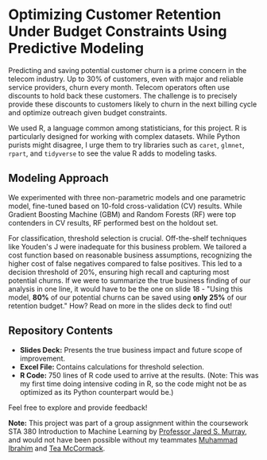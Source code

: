 # Optimizing Customer Retention Under Budget Constraints Using Predictive Modeling

Predicting and saving potential customer churn is a prime concern in the telecom industry. Up to 30% of customers, even with major and reliable service providers, churn every month. Telecom operators often use discounts to hold back these customers. The challenge is to precisely provide these discounts to customers likely to churn in the next billing cycle and optimize outreach given budget constraints.

We used R, a language common among statisticians, for this project. R is particularly designed for working with complex datasets. While Python purists might disagree, I urge them to try libraries such as `caret`, `glmnet`, `rpart`, and `tidyverse` to see the value R adds to modeling tasks.

## Modeling Approach

We experimented with three non-parametric models and one parametric model, fine-tuned based on 10-fold cross-validation (CV) results. While Gradient Boosting Machine (GBM) and Random Forests (RF) were top contenders in CV results, RF performed best on the holdout set.

For classification, threshold selection is crucial. Off-the-shelf techniques like Youden's J were inadequate for this business problem. We tailored a cost function based on reasonable business assumptions, recognizing the higher cost of false negatives compared to false positives. This led to a decision threshold of 20%, ensuring high recall and capturing most potential churns. If we were to summarize the true business finding of our analysis in one line, it would have to be the one on slide 18 - "Using this model, **80%** of our potential churns can be saved using **only 25%** of our retention budget." How? Read on more in the slides deck to find out!

## Repository Contents

- **Slides Deck:** Presents the true business impact and future scope of improvement.
- **Excel File:** Contains calculations for threshold selection.
- **R Code:** 750 lines of R code used to arrive at the results. (Note: This was my first time doing intensive coding in R, so the code might not be as optimized as its Python counterpart would be.)

Feel free to explore and provide feedback!



**Note:** This project was part of a group assignment within the coursework STA 380 Introduction to Machine Learning by [Professor Jared S. Murray](https://stat.utexas.edu/directory/jared-s-murray), and would not have been possible without my teammates [Muhammad Ibrahim](https://www.linkedin.com/in/m-ibrahim2094/) and [Tea McCormack](https://www.linkedin.com/in/teamccormack/).


